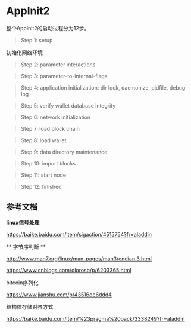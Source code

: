 # AppInit2 
整个AppInit2的启动过程分为12步。

> Step 1: setup

初始化网络环境

> Step 2: parameter interactions

> Step 3: parameter-to-internal-flags

> Step 4: application initialization: dir lock, daemonize, pidfile, debug log

> Step 5: verify wallet database integrity

> Step 6: network initialization

> Step 7: load block chain

> Step 8: load wallet

> Step 9: data directory maintenance

> Step 10: import blocks

> Step 11: start node

> Step 12: finished


## 参考文档

**linux信号处理**

https://baike.baidu.com/item/sigaction/4515754?fr=aladdin

** 字节序判断 **

http://www.man7.org/linux/man-pages/man3/endian.3.html

https://www.cnblogs.com/oloroso/p/6203365.html

bitcoin序列化

https://www.jianshu.com/p/43516de6ddd4

结构体存储对齐方式

https://baike.baidu.com/item/%23pragma%20pack/3338249?fr=aladdin
